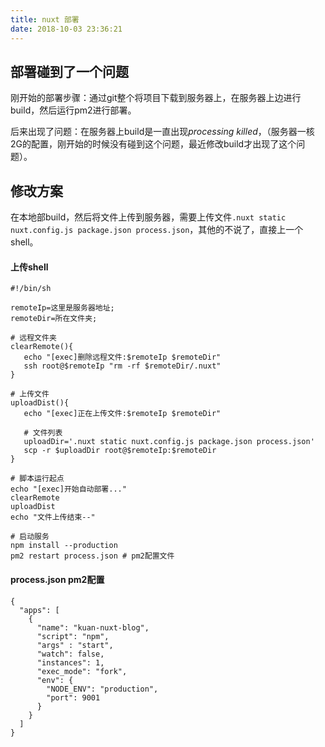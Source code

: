```yaml
---
title: nuxt 部署
date: 2018-10-03 23:36:21
---
```

## 部署碰到了一个问题
刚开始的部署步骤：通过git整个将项目下载到服务器上，在服务器上边进行build，然后运行pm2进行部署。

后来出现了问题：在服务器上build是一直出现*processing killed*，（服务器一核2G的配置，刚开始的时候没有碰到这个问题，最近修改build才出现了这个问题）。


## 修改方案
在本地部build，然后将文件上传到服务器，需要上传文件`.nuxt static nuxt.config.js package.json process.json`，其他的不说了，直接上一个shell。
#### 上传shell
```
#!/bin/sh

remoteIp=这里是服务器地址;
remoteDir=所在文件夹;

# 远程文件夹
clearRemote(){
   echo "[exec]删除远程文件:$remoteIp $remoteDir"
   ssh root@$remoteIp "rm -rf $remoteDir/.nuxt"
}

# 上传文件
uploadDist(){
   echo "[exec]正在上传文件:$remoteIp $remoteDir"

   # 文件列表
   uploadDir='.nuxt static nuxt.config.js package.json process.json'
   scp -r $uploadDir root@$remoteIp:$remoteDir
}

# 脚本运行起点
echo "[exec]开始自动部署..."
clearRemote
uploadDist
echo "文件上传结束--"

# 启动服务
npm install --production
pm2 restart process.json # pm2配置文件

```

#### process.json pm2配置
```
{
  "apps": [
    {
      "name": "kuan-nuxt-blog",
      "script": "npm",
      "args" : "start",
      "watch": false,
      "instances": 1,
      "exec_mode": "fork",
      "env": {
        "NODE_ENV": "production",
        "port": 9001
      }
    }
  ]
}


```

  
